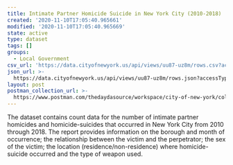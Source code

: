 ```yaml
---
title: Intimate Partner Homicide Suicide in New York City (2010-2018)
created: '2020-11-10T17:05:40.965661'
modified: '2020-11-10T17:05:40.965669'
state: active
type: dataset
tags: []
groups:
  - Local Government
csv_url: 'https://data.cityofnewyork.us/api/views/uu87-uz8m/rows.csv?accessType=DOWNLOAD'
json_url: >-
  https://data.cityofnewyork.us/api/views/uu87-uz8m/rows.json?accessType=DOWNLOAD
layout: post
postman_collection_url: >-
  https://www.postman.com/thedaydasource/workspace/city-of-new-york/collection/15909983-652b41f0-52f0-4abd-abe6-c34315077baa
---
```

The dataset contains count data for the number of intimate partner homicides and homicide-suicides that occurred in New York City from 2010 through 2018. The report provides information on the borough and month of occurrence; the relationship between the victim and the perpetrator; the sex of the victim; the location (residence/non-residence) where homicide-suicide occurred and the type of weapon used.
